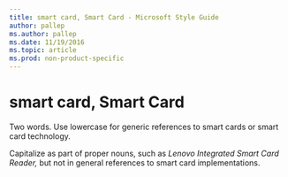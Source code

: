 ```yaml
---
title: smart card, Smart Card - Microsoft Style Guide
author: pallep
ms.author: pallep
ms.date: 11/19/2016
ms.topic: article
ms.prod: non-product-specific
---
```


# smart card, Smart Card

Two words. Use lowercase for generic references to smart cards or smart card technology. 

Capitalize as part of proper nouns, such as *Lenovo* *Integrated* *Smart Card Reader,* but not in general references to smart card implementations.
